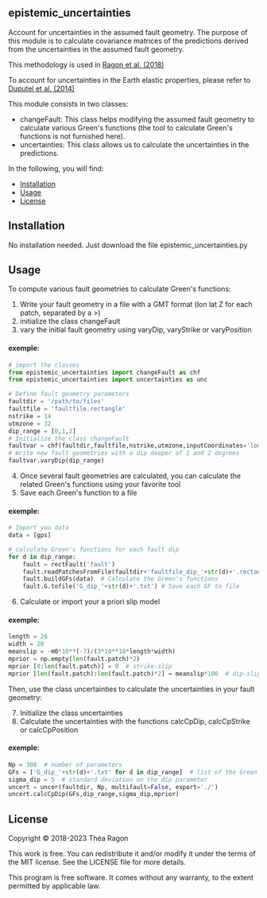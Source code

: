 ## epistemic_uncertainties
Account for uncertainties in the assumed fault geometry. The purpose of this module is to calculate covariance matrices of the predictions derived from the uncertainties in the assumed fault geometry.

This methodology is used in [Ragon et al. (2018)]

  [Ragon et al. (2018)]: https://academic.oup.com/gji/advance-article/doi/10.1093/gji/ggy187/4996353?guestAccessKey=86188bcd-f078-4700-9762-27d888995596
 
To account for uncertainties in the Earth elastic properties, please refer to [Duputel et al. (2014)]

  [Duputel et al. (2014)]: https://academic.oup.com/gji/article/197/1/464/686313

This module consists in two classes:
- changeFault: This class helps modifying the assumed fault geometry to calculate various Green's functions (the tool to calculate Green's functions is not furnished here).
- uncertainties: This class allows us to calculate the uncertainties in the predictions.

In the following, you will find:
- [Installation](#installation)
- [Usage](#usage)
- [License](#license)

## Installation
No installation needed. Just download the file epistemic_uncertainties.py 

## Usage

To compute various fault geometries to calculate Green's functions:

1) Write your fault geometry in a file with a GMT format (lon lat Z for each patch, separated by a >)
2) initialize the class changeFault
3) vary the initial fault geometry using varyDip, varyStrike or varyPosition

#### exemple:
```python
# import the classes
from epistemic_uncertainties import changeFault as chf
from epistemic_uncertainties import uncertainties as unc

# Define fault geometry parameters
faultdir = '/path/to/files'
faultfile = 'faultfile.rectangle'
nstrike = 14
utmzone = 32
dip_range = [0,1,2]
# Initialize the class changeFault
faultvar = chf(faultdir,faultfile,nstrike,utmzone,inputCoordinates='lonlatz', nbrcorners=4)
# Write new fault geometries with a dip deeper of 1 and 2 degrees
faultvar.varyDip(dip_range)
```

4) Once several fault geometries are calculated, you can calculate the related Green's functions using your favorite tool
5) Save each Green's function to a file

#### exemple:
```python
# Import you data
data = [gps]

# calculate Green's functions for each fault dip 
for d in dip_range:
    fault = rectFault('fault') 
    fault.readPatchesFromFile(faultdir+'faultfile_dip_'+str(d)+'.rectangle')   # personnal functions to import fault
    fault.buildGFs(data)  # Calculate the Green's functions
    fault.G.tofile('G_dip_'+str(d)+'.txt') # Save each GF to file
```

6) Calculate or import your a priori slip model

#### exemple:
```python
length = 26
width = 20
meanslip = -m0*10**(-7)/(3*10**10*length*width)
mprior = np.empty(len(fault.patch)*2)
mprior [0:len(fault.patch)] = 0  # strike-slip 
mprior [len(fault.patch):len(fault.patch)*2] = meanslip*100  # dip-slip, in cm!
```

Then, use the class uncertainties to calculate the uncertainties in your fault geometry:

7) Initialize the class uncertainties
8) Calculate the uncertainties with the functions calcCpDip, calcCpStrike or calcCpPosition

#### exemple:
```python
Np = 308  # number of parameters
GFs = ['G_dip_'+str(d)+'.txt' for d in dip_range]  # list of the Green's functions
sigma_dip = 5  # standard deviation on the dip parameter
uncert = uncer(faultdir, Np, multifault=False, export='./')
uncert.calcCpDip(GFs,dip_range,sigma_dip,mprior)
```

## License

Copyright © 2018-2023 Théa Ragon

This work  is free. You can  redistribute it and/or modify it under the terms of the MIT license. See the LICENSE file for more details.

This program  is free software.  It comes  without any warranty,  to the extent permitted by applicable law.
